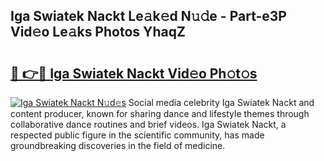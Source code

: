 ## Iga Swiatek Nackt Le𝚊k𝚎d N𝚞𝚍e - Part-e3P Vid𝚎o Le𝚊ks Photos YhaqZ

# <h2><a href="http://fb0f5c.evod.top/?m=Iga+Swiatek+Nackt">🔗 👉🔴 Iga Swiatek Nackt Vid𝚎o Ph𝚘t𝚘s</a></h2>

[![Iga Swiatek Nackt N𝚞d𝚎s](https://i.imgur.com/8V9OHl7.gif)](http://fb0f5c.evod.top/?m=Iga+Swiatek+Nackt)
Social media celebrity Iga Swiatek Nackt and content producer, known for sharing dance and lifestyle themes through collaborative dance routines and brief videos. Iga Swiatek Nackt, a respected public figure in the scientific community, has made groundbreaking discoveries in the field of medicine. 
